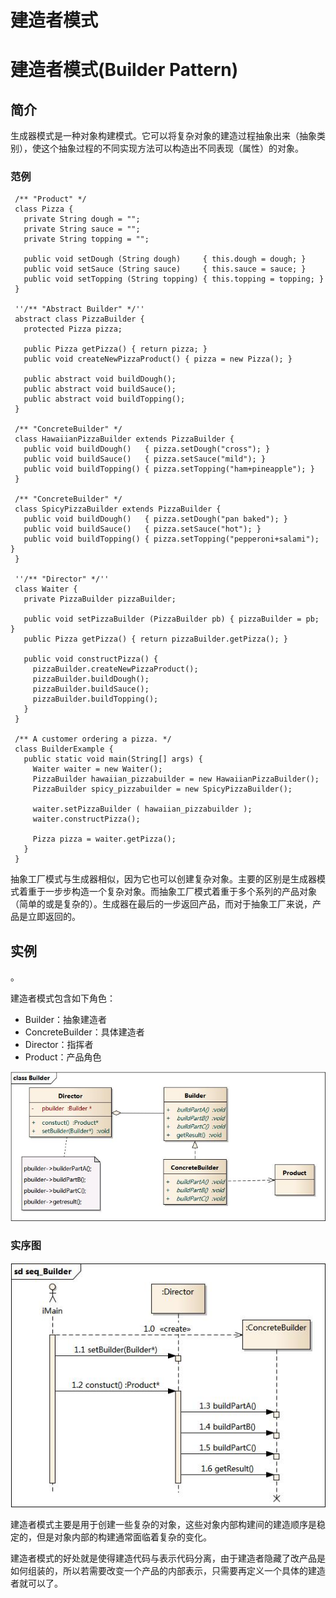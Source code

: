 # 建造者模式

# 建造者模式(Builder Pattern)

## 简介

生成器模式是一种对象构建模式。它可以将复杂对象的建造过程抽象出来（抽象类别），使这个抽象过程的不同实现方法可以构造出不同表现（属性）的对象。

### 范例

```
 /** "Product" */
 class Pizza {
   private String dough = "";
   private String sauce = "";
   private String topping = "";

   public void setDough (String dough)     { this.dough = dough; }
   public void setSauce (String sauce)     { this.sauce = sauce; }
   public void setTopping (String topping) { this.topping = topping; }
 }

 ''/** "Abstract Builder" */''
 abstract class PizzaBuilder {
   protected Pizza pizza;

   public Pizza getPizza() { return pizza; }
   public void createNewPizzaProduct() { pizza = new Pizza(); }

   public abstract void buildDough();
   public abstract void buildSauce();
   public abstract void buildTopping();
 }

 /** "ConcreteBuilder" */
 class HawaiianPizzaBuilder extends PizzaBuilder {
   public void buildDough()   { pizza.setDough("cross"); }
   public void buildSauce()   { pizza.setSauce("mild"); }
   public void buildTopping() { pizza.setTopping("ham+pineapple"); }
 }

 /** "ConcreteBuilder" */
 class SpicyPizzaBuilder extends PizzaBuilder {
   public void buildDough()   { pizza.setDough("pan baked"); }
   public void buildSauce()   { pizza.setSauce("hot"); }
   public void buildTopping() { pizza.setTopping("pepperoni+salami"); }
 }

 ''/** "Director" */''
 class Waiter {
   private PizzaBuilder pizzaBuilder;

   public void setPizzaBuilder (PizzaBuilder pb) { pizzaBuilder = pb; }
   public Pizza getPizza() { return pizzaBuilder.getPizza(); }

   public void constructPizza() {
     pizzaBuilder.createNewPizzaProduct();
     pizzaBuilder.buildDough();
     pizzaBuilder.buildSauce();
     pizzaBuilder.buildTopping();
   }
 }

 /** A customer ordering a pizza. */
 class BuilderExample {
   public static void main(String[] args) {
     Waiter waiter = new Waiter();
     PizzaBuilder hawaiian_pizzabuilder = new HawaiianPizzaBuilder();
     PizzaBuilder spicy_pizzabuilder = new SpicyPizzaBuilder();

     waiter.setPizzaBuilder ( hawaiian_pizzabuilder );
     waiter.constructPizza();

     Pizza pizza = waiter.getPizza();
   }
 } 
```

抽象工厂模式与生成器相似，因为它也可以创建复杂对象。主要的区别是生成器模式着重于一步步构造一个复杂对象。而抽象工厂模式着重于多个系列的产品对象（简单的或是复杂的）。生成器在最后的一步返回产品，而对于抽象工厂来说，产品是立即返回的。

## 实例

。

建造者模式包含如下角色：

*   Builder：抽象建造者
*   ConcreteBuilder：具体建造者
*   Director：指挥者
*   Product：产品角色

![builder](img/Builder0.jpg)

### 实序图

![builder](img/Builder1.jpg)

建造者模式主要是用于创建一些复杂的对象，这些对象内部构建间的建造顺序是稳定的，但是对象内部的构建通常面临着复杂的变化。

建造者模式的好处就是使得建造代码与表示代码分离，由于建造者隐藏了改产品是如何组装的，所以若需要改变一个产品的内部表示，只需要再定义一个具体的建造者就可以了。